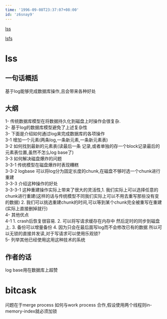 ```yaml
---
time: '1996-09-08T23:37:07+08:00'
id: 'z6snay9'
---
```


[lss](http://blog.notdot.net/2009/12/Damn-Cool-Algorithms-Log-structured-storage)

[lsfs](https://people.eecs.berkeley.edu/~brewer/cs262/LFS.pdf)

# lss
## 一句话概括
基于log能够完成数据库操作,且会带来各种好处
## 大纲 
1- 传统数据库模型在将数据持久化到磁盘上时操作会很复杂.  
2- 基于log的数据库模型避免了上述复杂性  
3- 下面是介绍如何通过log来完成数据库的各项操作  
3-1 增加一个元素(两条log,一条新元素,一条新元素表)  
3-2 如何找到最新的元素表(读最后一条  记录,或者单独的存一个block记录最后的元素表位置,虽然不怎么log base了)  
3-3 如何解决磁盘爆炸的问题  
3-3-1 传统模型在磁盘爆炸时表现糟糕  
3-3-2 logbase 可以将log分为固定长度的chunk,在磁盘不够时选一个chunk进行重建  
3-3-3 介绍这种操作的好处  
3-3-3-1 这种重建操作实际上带来了很大的灵活性,1. 我们实际上可以选择任意的chunk进行重建(这样的话与传统模型不同我们实际上可以不用去重写那些没有变的数据) 2. 我们可以挑选重建chunk的时间,可以等到某个chunk完全被重写在重建(实际上直接删掉就行)  
4- 其他优点  
4-1 1. crash后恢复很容易. 2. 可以将写请求缓存在内存中 然后定时的同步到磁盘上. 3. 备份可以增量备份 4. 因为只会在最后面写log而不会修改已有的数据 所以可以无锁的直接并发读,对于写请求可以使用乐观锁?  
5- 列举其他已经使用这用这种技术的系统  

## 作者的话
log base用在数据库上超赞


# bitcask
问题在于merge process 如何与work process 合作,假设使用两个线程则in-memory-index就必须加锁